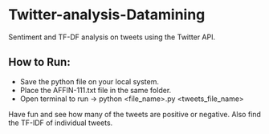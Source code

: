 # Twitter-analysis-Datamining
Sentiment and TF-DF analysis on tweets using the Twitter API.

## How to Run:
 - Save the python file on your local system.
 - Place the AFFIN-111.txt file in the same folder.
 - Open terminal to run -> python <file_name>.py <tweets_file_name>
 
 Have fun and see how many of the tweets are positive or negative. Also find the TF-IDF of individual tweets.
 
 
